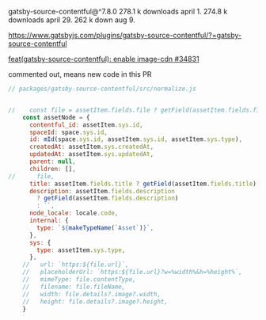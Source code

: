 gatsby-source-contentful@^7.8.0
278.1 k downloads april 1.
274.8 k downloads april 29.
262 k down aug 9.

https://www.gatsbyjs.com/plugins/gatsby-source-contentful/?=gatsby-source-contentful


[feat(gatsby-source-contentful): enable image-cdn
#34831](https://github.com/gatsbyjs/gatsby/pull/34831/files)

commented out, means new code in this PR
```js
// packages/gatsby-source-contentful/src/normalize.js


//    const file = assetItem.fields.file ? getField(assetItem.fields.file) : {}
    const assetNode = {
      contentful_id: assetItem.sys.id,
      spaceId: space.sys.id,
      id: mId(space.sys.id, assetItem.sys.id, assetItem.sys.type),
      createdAt: assetItem.sys.createdAt,
      updatedAt: assetItem.sys.updatedAt,
      parent: null,
      children: [],
//      file,
      title: assetItem.fields.title ? getField(assetItem.fields.title) : ``,
      description: assetItem.fields.description
        ? getField(assetItem.fields.description)
        : ``,
      node_locale: locale.code,
      internal: {
        type: `${makeTypeName(`Asset`)}`,
      },
      sys: {
        type: assetItem.sys.type,
      },
    //   url: `https:${file.url}`,
    //   placeholderUrl: `https:${file.url}?w=%width%&h=%height%`,
    //   mimeType: file.contentType,
    //   filename: file.fileName,
    //   width: file.details?.image?.width,
    //   height: file.details?.image?.height,
    }




```